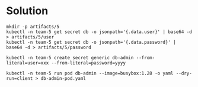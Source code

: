 # Solution

    mkdir -p artifacts/5
    kubectl -n team-5 get secret db -o jsonpath='{.data.user}' | base64 -d > artifacts/5/user
    kubectl -n team-5 get secret db -o jsonpath='{.data.password}' | base64 -d > artifacts/5/password

    kubectl -n team-5 create secret generic db-admin --from-literal=user=xxx --from-literal=password=yyyy

    kubectl -n team-5 run pod db-admin --image=busybox:1.28 -o yaml --dry-run=client > db-admin-pod.yaml
